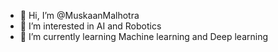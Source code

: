 - 👋 Hi, I’m @MuskaanMalhotra
- 👀 I’m interested in AI and Robotics
- 🌱 I’m currently learning Machine learning and Deep learning
<!---
MuskaanMalhotra/MuskaanMalhotra is a ✨ special ✨ repository because its `README.md` (this file) appears on your GitHub profile.
You can click the Preview link to take a look at your changes.
--->
